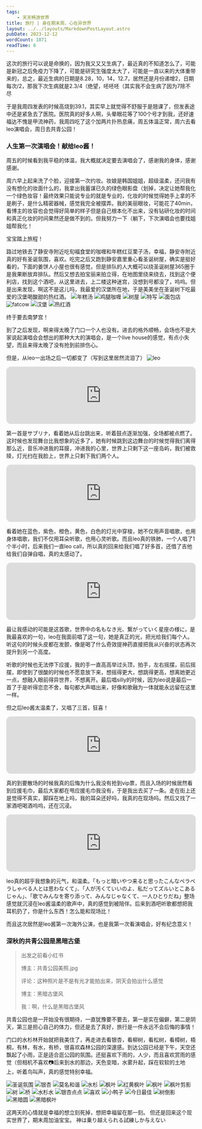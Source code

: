 ```yaml
---
tags:
    - 天天畅游世界
title: 旅行 | 身在期末周，心在异世界
layout: ../../layouts/MarkdownPostLayout.astro
pubDate: 2023-12-12
wordCount: 1871
readTime: 6
---
```

这次的旅行可以说是命换的，因为我又又又生病了，最近真的不知道怎么了，可能是新冠之后免疫力下降了，可能是研究生强度太大了，可能是一直以来的大体重带来的，总之，最近生病的日期是8.28，10，14，12.7，居然还是月份递增2，日期每次/2，那我下次生病就是2.3/4（绝望，呸呸呸（其实我不会生病了因为7除不尽

于是我周四发表的时候高烧到39.1，其实早上就觉得不舒服于是翘课了，但发表途中还是紧急去了医院。医院真的好多人啊，头晕眼花等了100个号才到我，还好速福达不愧是甲流神药，我周四吃了这个加两片扑热息痛，周五体温正常，周六去看leo演唱会，周日去共青公园！

### 人生第一次演唱会！献给leo酱！

周五的时候看到我平稳的体温，我大概就决定要去演唱会了，感谢我的身体，感谢感谢。

周六早上起来洗了个脸，迎接第一次约妆。妆娘是韩国姐姐，超级温柔，还问我有没有想化的妆面什么的，我拿出我蓄谋已久的绿色眼影盘（划掉，决定让她帮我化一个绿色妆容！最终效果只能说专业的就是专业的，化妆的时候觉得她手上拿的不是刷子，是什么精密器械，感觉我完全被摆弄。我的美丽眼妆，可能花了40min，看博主的妆容也会觉得好简单的样子但是自己根本化不出来，没有钻研化妆的时间和真正化妆的时间果然还是做不到的。但我努力一下（躺下，下次演唱会也要找姐姐帮我化！

宝宝踏上旅程！

路过地铁去了静安寺附近吃旬福食堂的咖喱和年糕红豆栗子汤，幸福，静安寺附近真的好有圣诞氛围，喜欢。吃完之后又跑到静安嘉里重心看圣诞树屋，确实是挺好看的，下面的姜饼人小屋也很有感觉，但是排队的人大概可以绕圣诞树屋365圈于是我果断放弃排队。然后又想去拍宝丽来拍立得，在地图里绕来绕去，找到这个便利店，找到这个酒吧，从这里进去，上二楼这种迷宫，没想到号都没了，呜呜。但是出来发现，啊这不是这儿吗，我最爱的汉堡所在地，于是美美坐在圣诞树下吃最爱的汉堡喝酸甜的热红酒。
![年糕汤](/img/IMG_6857.JPG)
![鸡腿咖喱](/img/IMG_6850.JPG)
![树屋](/img/_MG_6898.JPG)
![特写](/img/_MG_6886.JPG)
![面包店](/img/_MG_6865.JPG)
![fatcow](/img/_MG_6918.JPG)
![汉堡](/img/_MG_6941.JPG)
![热红酒](/img/_MG_6928.JPG)

终于要去南梦宫！

到了之后发现，啊来得太晚了门口一个人也没有。进去的格外顺畅，会场也不是大家说起演唱会会想出的那种大大的演唱会，是一个live house的感觉，有点小失望，而且来得太晚了没有抢到前排伤心。

但是，从leo一出场之后一切都变了（写到这里居然流泪了）
![leo](/img/微信图片_20231212143725.jpg)

<iframe style="border-radius:12px" src="https://open.spotify.com/embed/track/67ZjPP9Jol63IuJduIx0uv?utm_source=generator" width="100%" height="152" frameBorder="0" allowfullscreen="" allow="autoplay; clipboard-write; encrypted-media; fullscreen; picture-in-picture" loading="lazy"></iframe>

第一首是サブリナ，看着她从后台跳出来，听着鼓点逐渐加强，全场都被点燃了。这时候也发现舞台比我想象的近多了，她有时候跳到这边舞台的时候觉得我们离得那么近，音乐冲进我的耳膜，冲进我的心里，世界上只剩下这一座岛屿，我们被救赎，灯光扫在我脸上，世界上只剩下我们两个人。

<iframe style="border-radius:12px" src="https://open.spotify.com/embed/track/6G0yk2x2izkSw3x2UcknhT?utm_source=generator" width="100%" height="152" frameBorder="0" allowfullscreen="" allow="autoplay; clipboard-write; encrypted-media; fullscreen; picture-in-picture" loading="lazy"></iframe>

看着她在蓝色，紫色，橙色，黄色，白色的灯光中穿梭，她不仅用声音唱歌，也用身体唱歌，我们不仅用耳朵听歌，也用心灵听歌。而且leo真的铁肺，一个人唱了1个半小时，后来我们一直leo call，所以真的回来给我们唱了好多首，还借了吉他给我们自弹自唱，真的太感动了。

<iframe style="border-radius:12px" src="https://open.spotify.com/embed/track/7qVO7jU1bXfZZVrHxDpHl3?utm_source=generator" width="100%" height="152" frameBorder="0" allowfullscreen="" allow="autoplay; clipboard-write; encrypted-media; fullscreen; picture-in-picture" loading="lazy"></iframe>

最让我感动的可能是这首歌，世界中の名もなき光、繋がっていく星座の様に，是我最喜欢的一句，leo在我面前唱了这一句，她是真正的光，把光给我们每个人。听这句的时候头皮都在发颤，像是喝了什么奇效提神药直接把我从兴奋的状态再次提升到另一个高度。

听歌的时候也无法停下应援，我的手一直高高举过头顶，拍手，左右摇摆，前后摇摆，即使到了很酸的时候也不愿意放下来，想摇得更大，想跳得更高，想离她更近一点，想融入眼前得异世界，不想离开。最后唱silly的时候，因为leo说是最后一首了于是听得恋恋不舍，每句都大声唱出来，好像和歌融为一体就能永远留在这里一样。

但之后leo酱太温柔了，又唱了三首，狂喜！

<iframe style="border-radius:12px" src="https://open.spotify.com/embed/track/0em9a8H4NmVEfedY5kKtuB?utm_source=generator" width="100%" height="152" frameBorder="0" allowfullscreen="" allow="autoplay; clipboard-write; encrypted-media; fullscreen; picture-in-picture" loading="lazy"></iframe>

真的到要散场的时候我真的后悔为什么我没有抢到vip票，而且入场的时候居然看到应援毛巾，最后大家都在甩应援毛巾我没有，于是我出去买了一条。走在街上还是觉得不真实，脚踩在地上吗，我的耳朵还好吗，我真的在现场吗。然后又找了一家酒吧喝酒呜呜，还在沉浸。

<iframe style="border-radius:12px" src="https://open.spotify.com/embed/track/6woHdm2NKm0RHbuO7qt4ww?utm_source=generator" width="100%" height="152" frameBorder="0" allowfullscreen="" allow="autoplay; clipboard-write; encrypted-media; fullscreen; picture-in-picture" loading="lazy"></iframe>

leo真的超乎我想象的元气，和温柔。「もっと暗いやつ来ると思ったこんなペラペラしゃべる人とは思わなくて」、「人が汚くていいのよ、私だってズルいとこあるじゃん」、「歌でみんなを寄り添って、みんなじゃなくて、一人ひとりだね」整场感觉就沉浸在leo酱温柔的歌声中，真的感觉到被陪伴。后来到酒吧听歌都想把我耳机扔了，你是什么东西！怎么能和现场比！

而且这次居然是leo酱第一次海外公演，也是我第一次看演唱会，好有纪念意义！

### 深秋的共青公园是黑暗古堡

> 出发之前看小红书
> 
> 博主：共青公园美照.jpg
> 
> 评论：这种照片是不是有光才能拍出来，阴天会拍出什么感觉
> 
> 博主：黑暗古堡风
> 
> 我：啊，什么是黑暗古堡风

共青公园也是一开始没有很期待，一直犹豫要不要去，第一是实在偏僻，第二是阴天，第三是担心自己的体力，但还是去了真好，旅行是一件永远不会后悔的事情！

门口的水杉林开始就把我美住了，再走进去看银杏，看柳树，看松树，看樟树，梧桐，有林，有水，有桥，很喜欢森林公园的深邃感。到达公园已经是下午，天空还飘起了小雨，正是适合逛公园的氛围。还挺喜欢下雨的，人少，而且喜欢赏雨的感觉（但相机不喜欢📷后来到水的那边，天色变暗，水雾升起，踩在软软的土地上，听着鸟叫声，真的感觉特别幸福。

![圣诞氛围](/img/_MG_6946.JPG)
![银杏](/img/_MG_6998.JPG)
![莫名和谐](/img/_MG_7040.JPG)
![水杉](/img/_MG_7053.JPG)
![枫叶](/img/_MG_7060.JPG)
![红黄枫叶](/img/_MG_7071.JPG)
![枫叶](/img/_MG_7077.JPG)
![枫叶剪影](/img/_MG_7083.JPG)
![树](/img/_MG_7104.JPG)
![桥](/img/_MG_7127.JPG)
![水杉水](/img/_MG_7150.JPG)
![银杏点点](/img/_MG_7161.JPG)
![喜欢](/img/_MG_7219.JPG)
![小鸭子](/img/_MG_7222.JPG)
![今日最佳](/img/_MG_7233.JPG)
![树倒影](/img/_MG_7245.JPG)
![黑暗圆](/img/_MG_7254.JPG)
![黑暗枫叶](/img/_MG_7256.JPG)

这两天的心情就是幸福的想立刻死掉，想把幸福留在那一刻。
但还是回来这个现实世界了，期末周加油宝宝。
神は乗り越えられる試練しか与えない